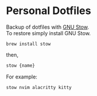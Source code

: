 # Personal Dotfiles

Backup of dotfiles with [GNU Stow](https://www.gnu.org/software/stow).  
To restore simply install GNU Stow.

```console
brew install stow
```

then,

```zsh
stow {name}
```

For example:

```zsh
stow nvim alacritty kitty
```
